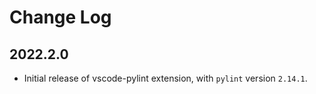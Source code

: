 # Change Log

## 2022.2.0

-   Initial release of vscode-pylint extension, with `pylint` version `2.14.1`.
